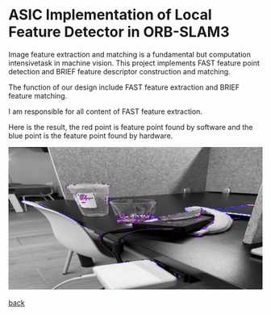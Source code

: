 # ASIC Implementation of Local Feature Detector in ORB-SLAM3
Image feature extraction and matching is a fundamental but computation intensivetask in machine vision. This project implements FAST feature point detection and BRIEF feature descriptor construction and matching.

The function of our design include FAST feature extraction and BRIEF feature matching.

 I am responsible for all content of FAST feature extraction.

Here is the result, the red point is feature point found by software and the blue point is the feature point found by hardware.

<img src="fast.jpeg" alt="fast" style="zoom:50%;" />

[back](/)



